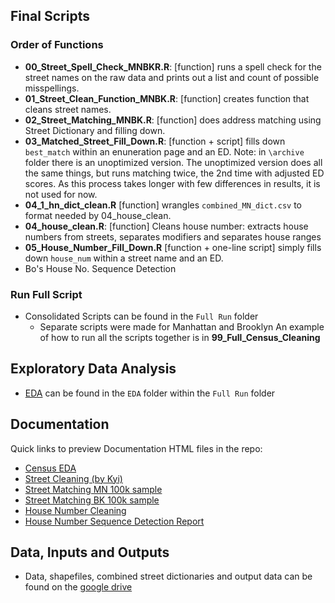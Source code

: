 ## Final Scripts
### Order of Functions
* **00_Street_Spell_Check_MNBKR.R**: [function] runs a spell check for the street names on the raw data and prints out a list and count of possible misspellings. 
* **01_Street_Clean_Function_MNBK.R**: [function] creates function that cleans street names.
* **02_Street_Matching_MNBK.R**: [function] does address matching using Street Dictionary and filling down.
* **03_Matched_Street_Fill_Down.R**: [function + script] fills down `best_match` within an enuneration page and an ED. Note: in `\archive` folder there is an unoptimized version. The unoptimized version does all the same things, but runs matching twice, the 2nd time with adjusted ED scores. As this process takes longer with few differences in results, it is not used for now.
* **04_1_hn_dict_clean.R** [function] wrangles `combined_MN_dict.csv` to format needed by 04_house_clean.
* **04_house_clean.R**: [function] Cleans house number: extracts house numbers from streets, separates modifiers and separates house ranges
* **05_House_Number_Fill_Down.R** [function + one-line script] simply fills down `house_num` within a street name and an ED.
* Bo's House No. Sequence Detection

### Run Full Script
* Consolidated Scripts can be found in the `Full Run` folder
  * Separate scripts were made for Manhattan and Brooklyn
An example of how to run all the scripts together is in **99_Full_Census_Cleaning**

## Exploratory Data Analysis
* [EDA](http://htmlpreview.github.io/?https://raw.githubusercontent.com/CenterForSpatialResearch/hnyc_census/master/Scripts/Full%20Run/EDA/full_run_eda.html) can be found in the `EDA` folder within the `Full Run` folder

## Documentation
Quick links to preview Documentation HTML files in the repo:

* [Census EDA](http://htmlpreview.github.io/?https://raw.githubusercontent.com/CenterForSpatialResearch/hnyc_census/master/Scripts/Street/Census_EDA_MN.html)
* [Street Cleaning (by Kyi)](http://htmlpreview.github.io/?https://raw.githubusercontent.com/CenterForSpatialResearch/hnyc_census/master/Scripts/Street/Street_Cleaning_MN.html)
* [Street Matching MN 100k sample](http://htmlpreview.github.io/?https://raw.githubusercontent.com/CenterForSpatialResearch/hnyc_census/master/Scripts/Street/Street_Dist_Check_MN.html)
* [Street Matching BK 100k sample](http://htmlpreview.github.io/?https://raw.githubusercontent.com/CenterForSpatialResearch/hnyc_census/master/Scripts/Street/Street_Dist_Check_BK.html)
* [House Number Cleaning](http://htmlpreview.github.io/?https://raw.githubusercontent.com/CenterForSpatialResearch/hnyc_census/master/Scripts/House/House_Cleaning_100k_MN.html)
* [House Number Sequence Detection Report](http://htmlpreview.github.io/?https://raw.githubusercontent.com/CenterForSpatialResearch/hnyc_census/master/Scripts/House/merge_sequence_report.html)

## Data, Inputs and Outputs
* Data, shapefiles, combined street dictionaries and output data can be found on the [google drive](https://drive.google.com/drive/u/1/folders/1lBPqmNGByQK41NQ3-dPQdfU3aGBLg5CS)
